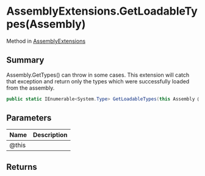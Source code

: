 # AssemblyExtensions.GetLoadableTypes(Assembly)

Method in [AssemblyExtensions](/api/csharp/yarn.unity.assemblyextensions.md)

## Summary


Assembly.GetTypes() can throw in some cases.  This extension
will catch that exception and return only the types which were
successfully loaded from the assembly.


```csharp
public static IEnumerable<System.Type> GetLoadableTypes(this Assembly @this)
```

## Parameters

|Name|Description|
|:---|:---|
|@this||

## Returns



